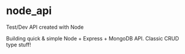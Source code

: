 # node_api
Test/Dev API created with Node

Building quick & simple Node + Express + MongoDB API.
Classic CRUD type stuff!
